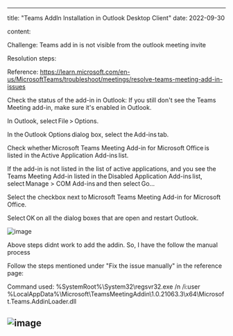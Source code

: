
---
title: "Teams AddIn Installation in Outlook Desktop Client"
date: 2022-09-30

content:

Challenge: Teams add in is not visible from the outlook meeting invite

Resolution steps:

Reference:  https://learn.microsoft.com/en-us/MicrosoftTeams/troubleshoot/meetings/resolve-teams-meeting-add-in-issues

Check the status of the add-in in Outlook:
If you still don't see the Teams Meeting add-in, make sure it's enabled in Outlook.

In Outlook, select File > Options.

In the Outlook Options dialog box, select the Add-ins tab.

Check whether Microsoft Teams Meeting Add-in for Microsoft Office is listed in the Active Application Add-ins list.

If the add-in is not listed in the list of active applications, and you see the Teams Meeting Add-in listed in the Disabled Application Add-ins list, select Manage > COM Add-ins and then select Go…

Select the checkbox next to Microsoft Teams Meeting Add-in for Microsoft Office.

Select OK on all the dialog boxes that are open and restart Outlook.

![image](https://user-images.githubusercontent.com/5275820/193177052-a7b7598d-ac21-4425-bc16-33202b31a552.png)

Above steps didnt work to add the addin. So, I have the follow the manual process

Follow the steps mentioned under "Fix the issue manually" in the reference page:

Command used:
%SystemRoot%\System32\regsvr32.exe /n /i:user %LocalAppData%\Microsoft\TeamsMeetingAddin\1.0.21063.3\x64\Microsoft.Teams.AddinLoader.dll

![image](https://user-images.githubusercontent.com/5275820/193173990-f6b8ad70-ea94-4a5a-824a-8c7ec5f0669f.png)
---
